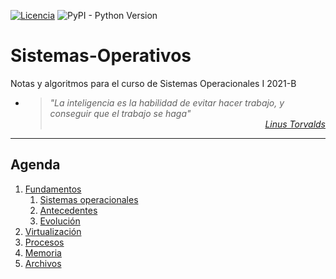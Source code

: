 [![Licencia](https://img.shields.io/badge/license-MIT-blue.svg)](http://kmonsoor.mit-license.org/) ![PyPI - Python Version](https://img.shields.io/pypi/pyversions/matplotlib)

# Sistemas-Operativos
Notas y algoritmos para el curso de Sistemas Operacionales I 2021-B

* > <i>"La inteligencia es la habilidad de evitar hacer trabajo, y conseguir que el trabajo se haga"</i><br>
<cite style="display:block; text-align: right">[Linus Torvalds](https://es.wikipedia.org/wiki/Linus_Torvalds)</cite>


---
## Agenda
1. [Fundamentos][11]
    1. [Sistemas operacionales][11]
    1. [Antecedentes][12]
    1. [Evolución][13]
1. [Virtualización][20]
1. [Procesos][30]
1. [Memoria][40]
1. [Archivos][50]


[11]: https://github.com/GiancarloBenavides/Telematics/tree/master/Operacionales/11-Fundamentos
[12]: https://github.com/GiancarloBenavides/Telematics/tree/master/Operacionales/12-Antecedentes
[13]: https://github.com/GiancarloBenavides/Telematics/tree/master/Operacionales/13-Evolucion
[20]: https://github.com/GiancarloBenavides/Telematics/tree/master/Operacionales/20-Virtualizacion
[30]: https://github.com/GiancarloBenavides/Telematics/tree/master/Operacionales/30-Procesos
[40]: https://github.com/GiancarloBenavides/Telematics/tree/master/Operacionales/40-Memoria
[50]: https://github.com/GiancarloBenavides/Telematics/tree/master/Operacionales/50-Archivos
